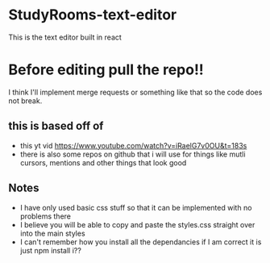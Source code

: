 # StudyRooms-text-editor
This is the text editor built in react 

# Before editing pull the repo!!
I think I'll implement merge requests or something like that so the code does not break.

## this is based off of 
- this yt vid https://www.youtube.com/watch?v=iRaelG7v0OU&t=183s
- there is also some repos on github that i will use for things like mutli cursors, mentions and other things that look good

## Notes 
- I have only used basic css stuff so that it can be implemented with no problems there
- I believe you will be able to copy and paste the styles.css straight over into the main styles
- I can't remember how you install all the dependancies if I am correct it is just npm install i??
